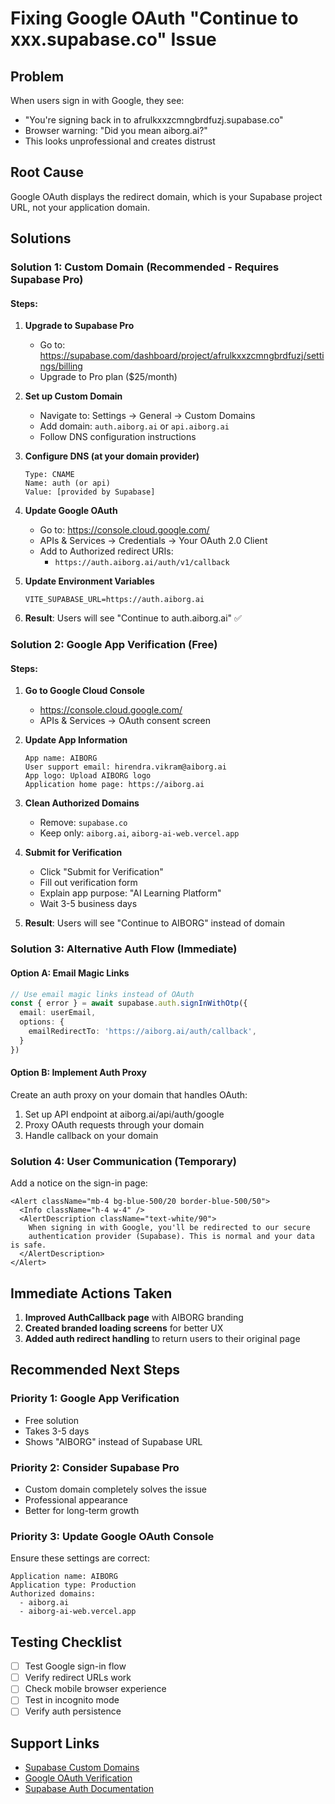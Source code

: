 # Fixing Google OAuth "Continue to xxx.supabase.co" Issue

## Problem
When users sign in with Google, they see:
- "You're signing back in to afrulkxxzcmngbrdfuzj.supabase.co"
- Browser warning: "Did you mean aiborg.ai?"
- This looks unprofessional and creates distrust

## Root Cause
Google OAuth displays the redirect domain, which is your Supabase project URL, not your application domain.

## Solutions

### Solution 1: Custom Domain (Recommended - Requires Supabase Pro)

#### Steps:
1. **Upgrade to Supabase Pro**
   - Go to: https://supabase.com/dashboard/project/afrulkxxzcmngbrdfuzj/settings/billing
   - Upgrade to Pro plan ($25/month)

2. **Set up Custom Domain**
   - Navigate to: Settings → General → Custom Domains
   - Add domain: `auth.aiborg.ai` or `api.aiborg.ai`
   - Follow DNS configuration instructions

3. **Configure DNS (at your domain provider)**
   ```
   Type: CNAME
   Name: auth (or api)
   Value: [provided by Supabase]
   ```

4. **Update Google OAuth**
   - Go to: https://console.cloud.google.com/
   - APIs & Services → Credentials → Your OAuth 2.0 Client
   - Add to Authorized redirect URIs:
     - `https://auth.aiborg.ai/auth/v1/callback`

5. **Update Environment Variables**
   ```env
   VITE_SUPABASE_URL=https://auth.aiborg.ai
   ```

6. **Result**: Users will see "Continue to auth.aiborg.ai" ✅

### Solution 2: Google App Verification (Free)

#### Steps:
1. **Go to Google Cloud Console**
   - https://console.cloud.google.com/
   - APIs & Services → OAuth consent screen

2. **Update App Information**
   ```
   App name: AIBORG
   User support email: hirendra.vikram@aiborg.ai
   App logo: Upload AIBORG logo
   Application home page: https://aiborg.ai
   ```

3. **Clean Authorized Domains**
   - Remove: `supabase.co`
   - Keep only: `aiborg.ai`, `aiborg-ai-web.vercel.app`

4. **Submit for Verification**
   - Click "Submit for Verification"
   - Fill out verification form
   - Explain app purpose: "AI Learning Platform"
   - Wait 3-5 business days

5. **Result**: Users will see "Continue to AIBORG" instead of domain

### Solution 3: Alternative Auth Flow (Immediate)

#### Option A: Email Magic Links
```typescript
// Use email magic links instead of OAuth
const { error } = await supabase.auth.signInWithOtp({
  email: userEmail,
  options: {
    emailRedirectTo: 'https://aiborg.ai/auth/callback',
  }
})
```

#### Option B: Implement Auth Proxy
Create an auth proxy on your domain that handles OAuth:
1. Set up API endpoint at aiborg.ai/api/auth/google
2. Proxy OAuth requests through your domain
3. Handle callback on your domain

### Solution 4: User Communication (Temporary)

Add a notice on the sign-in page:
```tsx
<Alert className="mb-4 bg-blue-500/20 border-blue-500/50">
  <Info className="h-4 w-4" />
  <AlertDescription className="text-white/90">
    When signing in with Google, you'll be redirected to our secure
    authentication provider (Supabase). This is normal and your data is safe.
  </AlertDescription>
</Alert>
```

## Immediate Actions Taken

1. **Improved AuthCallback page** with AIBORG branding
2. **Created branded loading screens** for better UX
3. **Added auth redirect handling** to return users to their original page

## Recommended Next Steps

### Priority 1: Google App Verification
- Free solution
- Takes 3-5 days
- Shows "AIBORG" instead of Supabase URL

### Priority 2: Consider Supabase Pro
- Custom domain completely solves the issue
- Professional appearance
- Better for long-term growth

### Priority 3: Update Google OAuth Console
Ensure these settings are correct:
```
Application name: AIBORG
Application type: Production
Authorized domains:
  - aiborg.ai
  - aiborg-ai-web.vercel.app
```

## Testing Checklist

- [ ] Test Google sign-in flow
- [ ] Verify redirect URLs work
- [ ] Check mobile browser experience
- [ ] Test in incognito mode
- [ ] Verify auth persistence

## Support Links

- [Supabase Custom Domains](https://supabase.com/docs/guides/platform/custom-domains)
- [Google OAuth Verification](https://support.google.com/cloud/answer/9110914)
- [Supabase Auth Documentation](https://supabase.com/docs/guides/auth)